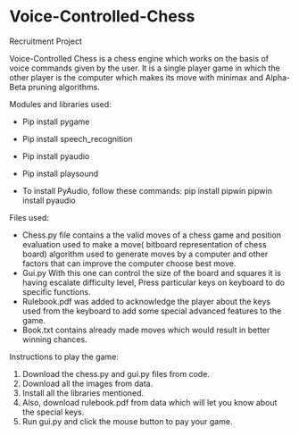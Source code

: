 # Voice-Controlled-Chess
Recruitment Project

Voice-Controlled Chess is a chess engine which works on the basis of voice commands given by the user. It is a single player game in which the other player is the computer which makes its move with minimax and Alpha-Beta pruning algorithms.


Modules and libraries used:

- Pip install pygame
- Pip install speech\_recognition
- Pip install pyaudio
- Pip install playsound

- To install PyAudio, follow these commands:
pip install pipwin
pipwin install pyaudio

Files used:

- Chess.py file contains a the valid moves of a chess game and position evaluation used to make a move( bitboard representation of chess board) algorithm used to generate moves by a computer and other factors that can improve the computer choose best move.
- Gui.py With this one can control the size of the board and squares it is having escalate difficulty level, Press particular keys on keyboard to do specific functions.
- Rulebook.pdf was added to acknowledge the player about the keys used from the keyboard to add some special advanced features to the game.
- Book.txt contains already made moves which would result in better winning chances.

Instructions to play the game:

1. Download the chess.py and gui.py files from code.
2. Download all the images from data.
3. Install all the libraries mentioned.
4. Also, download rulebook.pdf from data which will let you know about the special keys.
5. Run gui.py and click the mouse button to pay your game.
